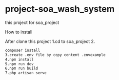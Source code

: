 # project-soa_wash_system
this project for soa_project

How to install

After clone this project
1.cd to soa_project
2.
```sh
composer install
3.create .env file by copy content .envexample
4.npm install
5.npm run dev
6.npm run build
7.php artisan serve
